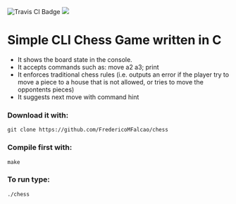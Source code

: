 ![Travis CI Badge](https://travis-ci.org/FredericoMFalcao/chess.svg?branch=master)
![](https://api.keen.io/3.0/projects/58c7b2c30935ce7223c4d8b8/events/page_views?api_key=3E921A47984F4CAE2B3839A4251B348377C5BC1887B9AB1CCE4DD3AFC2A1E7AD74ACF3579905EC7487E192A165195725969678879B31EF1222BBB43DDE15C7E1C2FC78E44830CCA7E89D4AA9B1F32F7497816D6F0A22FA1E9E31DB17CA511322&data=eyJwYWdlIjoibWFpbnBhZ2UifQ==)

# Simple CLI Chess Game written in C

- It shows the board state in the console.
- It accepts commands such as: move a2 a3; print
- It enforces traditional chess rules (i.e. outputs an error if the player try to move a piece to a house that is not allowed, or tries to move the oppontents pieces)
- It suggests next move with command hint

### Download it with:
`git clone https://github.com/FredericoMFalcao/chess`


### Compile first with:
`make`

### To run type:
`./chess`
